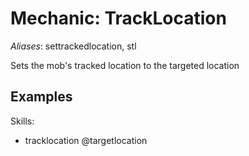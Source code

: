 Mechanic: TrackLocation
=================

*Aliases*: settrackedlocation, stl

Sets the mob's tracked location to the targeted location


Examples
--------

  Skills:
  - tracklocation @targetlocation